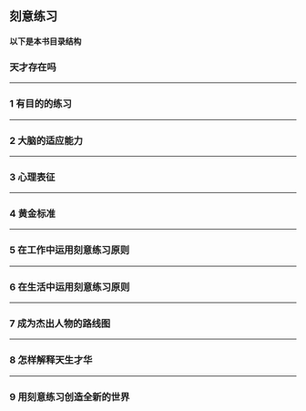 ## 刻意练习

#### 以下是本书目录结构

### 天才存在吗
-----
### 1 有目的的练习
-----
### 2 大脑的适应能力
------
### 3 心理表征
------
### 4 黄金标准
------
### 5 在工作中运用刻意练习原则

-----
### 6 在生活中运用刻意练习原则
------
### 7 成为杰出人物的路线图
------
### 8 怎样解释天生才华
------
### 9 用刻意练习创造全新的世界